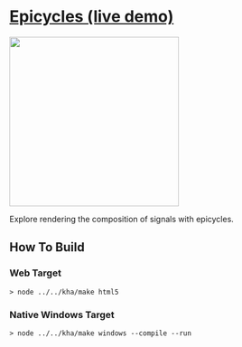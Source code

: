 # [Epicycles (live demo)](https://bradlyman.github.io/get-creative-with-kha/P3-Signals/1-Epicycles/)

<img src="https://bradlyman.github.io/get-creative-with-kha/P3-Signals/1-Epicycles/Screenshot.png" width="300" />

Explore rendering the composition of signals with epicycles.

## How To Build

### Web Target

```
> node ../../kha/make html5
```

### Native Windows Target

```
> node ../../kha/make windows --compile --run
```
